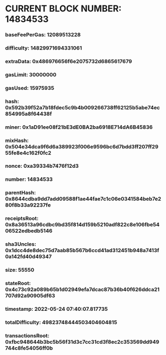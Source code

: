 # CURRENT BLOCK NUMBER: 14834533

### baseFeePerGas: 12089513228
### difficulty: 14829971694331061
### extraData: 0x486976656f6e2075732d6865617679
### gasLimit: 30000000
### gasUsed: 15975935
### hash: 0x592b39f52a7b18fdec5c9b4b009266738ff62125b5abe74ec854995a8f64438f
### miner: 0x1aD91ee08f21bE3dE0BA2ba6918E714dA6B45836
### mixHash: 0x504e34dca9f6d6a389923f006e9596bc6d7bdd3ff207ff2955fe8e4c162f0fc2
### nonce: 0xa39334b7476f12d3
### number: 14834533
### parentHash: 0x8644cdba9dd7add09588f1ae44fae7c1c06e0341584beb7e280f8b33a92237fe
### receiptsRoot: 0x8a36513a96cdbc9bd35f814d159b5210adf822c8e106fbe5406522edbedb5146
### sha3Uncles: 0x1dcc4de8dec75d7aab85b567b6ccd41ad312451b948a7413f0a142fd40d49347
### size: 55550
### stateRoot: 0x4c73c92a089b65b1d02949efa7dcac87b36b40f626ddca21707d92a90905df63
### timestamp: 2022-05-24 07:40:07.817735
### totalDifficulty: 49823748444503404604815
### transactionsRoot: 0xfbc948644b3bc5b56f31d3c7cc31cd3f8ec2c353569dd949744c8fe54056ff0b
